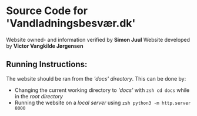 # Source Code for 'Vandladningsbesvær.dk'

Website owned- and information verified by **Simon Juul**
Website developed by **Victor Vangkilde Jørgensen**

## Running Instructions:
The website should be ran from the *'docs' directory*. 
This can be done by:
- Changing the current working directory to *'docs'* with ```zsh cd docs``` while in the *root directory*
- Running the website on a *local server* using ```zsh python3 -m http.server 8000```
